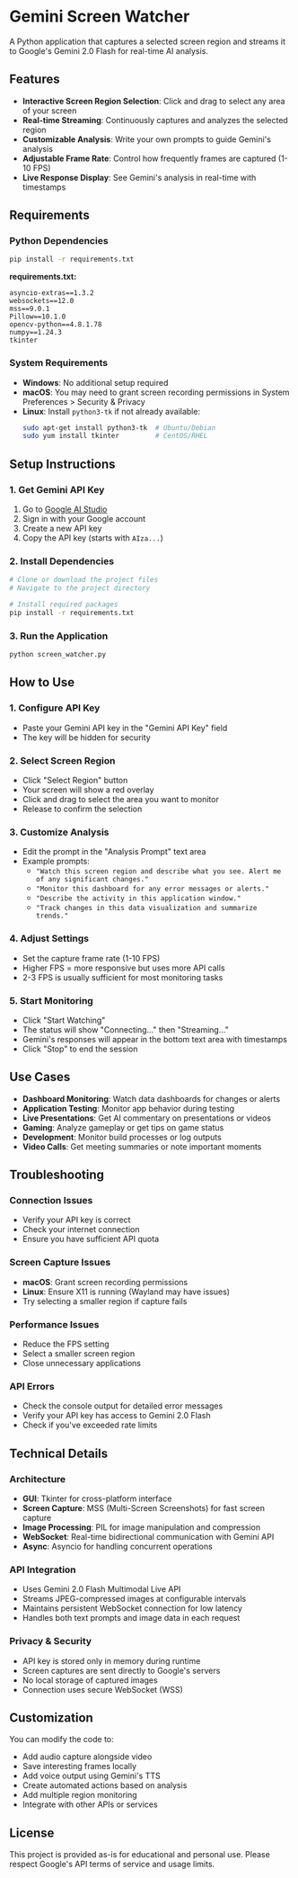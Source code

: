 # Gemini Screen Watcher

A Python application that captures a selected screen region and streams it to Google's Gemini 2.0 Flash for real-time AI analysis.

## Features

- **Interactive Screen Region Selection**: Click and drag to select any area of your screen
- **Real-time Streaming**: Continuously captures and analyzes the selected region
- **Customizable Analysis**: Write your own prompts to guide Gemini's analysis
- **Adjustable Frame Rate**: Control how frequently frames are captured (1-10 FPS)
- **Live Response Display**: See Gemini's analysis in real-time with timestamps

## Requirements

### Python Dependencies

```bash
pip install -r requirements.txt
```

**requirements.txt:**
```
asyncio-extras==1.3.2
websockets==12.0
mss==9.0.1
Pillow==10.1.0
opencv-python==4.8.1.78
numpy==1.24.3
tkinter
```

### System Requirements

- **Windows**: No additional setup required
- **macOS**: You may need to grant screen recording permissions in System Preferences > Security & Privacy
- **Linux**: Install `python3-tk` if not already available:
  ```bash
  sudo apt-get install python3-tk  # Ubuntu/Debian
  sudo yum install tkinter         # CentOS/RHEL
  ```

## Setup Instructions

### 1. Get Gemini API Key

1. Go to [Google AI Studio](https://aistudio.google.com/)
2. Sign in with your Google account
3. Create a new API key
4. Copy the API key (starts with `AIza...`)

### 2. Install Dependencies

```bash
# Clone or download the project files
# Navigate to the project directory

# Install required packages
pip install -r requirements.txt
```

### 3. Run the Application

```bash
python screen_watcher.py
```

## How to Use

### 1. Configure API Key
- Paste your Gemini API key in the "Gemini API Key" field
- The key will be hidden for security

### 2. Select Screen Region
- Click "Select Region" button
- Your screen will show a red overlay
- Click and drag to select the area you want to monitor
- Release to confirm the selection

### 3. Customize Analysis
- Edit the prompt in the "Analysis Prompt" text area
- Example prompts:
  - `"Watch this screen region and describe what you see. Alert me of any significant changes."`
  - `"Monitor this dashboard for any error messages or alerts."`
  - `"Describe the activity in this application window."`
  - `"Track changes in this data visualization and summarize trends."`

### 4. Adjust Settings
- Set the capture frame rate (1-10 FPS)
- Higher FPS = more responsive but uses more API calls
- 2-3 FPS is usually sufficient for most monitoring tasks

### 5. Start Monitoring
- Click "Start Watching"
- The status will show "Connecting..." then "Streaming..."
- Gemini's responses will appear in the bottom text area with timestamps
- Click "Stop" to end the session

## Use Cases

- **Dashboard Monitoring**: Watch data dashboards for changes or alerts
- **Application Testing**: Monitor app behavior during testing
- **Live Presentations**: Get AI commentary on presentations or videos
- **Gaming**: Analyze gameplay or get tips on game status
- **Development**: Monitor build processes or log outputs
- **Video Calls**: Get meeting summaries or note important moments

## Troubleshooting

### Connection Issues
- Verify your API key is correct
- Check your internet connection
- Ensure you have sufficient API quota

### Screen Capture Issues
- **macOS**: Grant screen recording permissions
- **Linux**: Ensure X11 is running (Wayland may have issues)
- Try selecting a smaller region if capture fails

### Performance Issues
- Reduce the FPS setting
- Select a smaller screen region
- Close unnecessary applications

### API Errors
- Check the console output for detailed error messages
- Verify your API key has access to Gemini 2.0 Flash
- Check if you've exceeded rate limits

## Technical Details

### Architecture
- **GUI**: Tkinter for cross-platform interface
- **Screen Capture**: MSS (Multi-Screen Screenshots) for fast screen capture
- **Image Processing**: PIL for image manipulation and compression
- **WebSocket**: Real-time bidirectional communication with Gemini API
- **Async**: Asyncio for handling concurrent operations

### API Integration
- Uses Gemini 2.0 Flash Multimodal Live API
- Streams JPEG-compressed images at configurable intervals
- Maintains persistent WebSocket connection for low latency
- Handles both text prompts and image data in each request

### Privacy & Security
- API key is stored only in memory during runtime
- Screen captures are sent directly to Google's servers
- No local storage of captured images
- Connection uses secure WebSocket (WSS)

## Customization

You can modify the code to:
- Add audio capture alongside video
- Save interesting frames locally
- Add voice output using Gemini's TTS
- Create automated actions based on analysis
- Add multiple region monitoring
- Integrate with other APIs or services

## License

This project is provided as-is for educational and personal use. Please respect Google's API terms of service and usage limits.